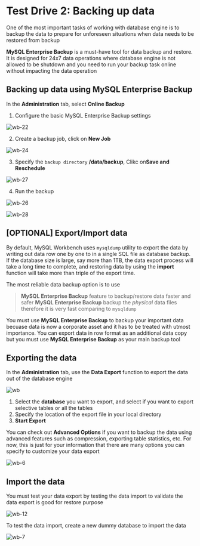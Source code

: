 # Test Drive 2: Backing up data

One of the most important tasks of working with database engine is to backup the data to prepare for unforeseen situations when data needs to be restored from backup

**MySQL Enterprise Backup** is a must-have tool for data backup and restore. It is designed for 24x7 data operations where database engine is not allowed to be shutdown and you need to run your backup task online without impacting the data operation

## Backing up data using MySQL Enterprise Backup

In the **Administration** tab, select **Online Backup**

1. Configure the basic MySQL Enterprise Backup settings

![wb-22](img/wb-22.png)


2. Create a backup job, click on **New Job**

![wb-24](img/wb-24.png)

3. Specify the ``backup directory`` **/data/backup**, Clikc on**Save and Reschedule**

![wb-27](img/wb-27.png)

4. Run the backup

![wb-26](img/wb-26.png)

![wb-28](img/wb-28.png)

## [OPTIONAL] Export/Import data

By default, MySQL Workbench uses ``mysqldump`` utility to export the data by writing out data row one by one to in a single SQL file as database backup. If the database size is large, say more than 1TB, the data export process will take a long time to complete, and restoring data by using the **import** function will take more than triple of the export time. 

The most reliable data backup option is to use 
> **MySQL Enterprise Backup** feature to backup/restore data faster and safer
> **MySQL Enterprise Backup** backup the _physical_ data files therefore it is very fast comparing to ``mysqldump``

You must use **MySQL Enterprise Backup** to backup your important data becuase data is now a corporate asset and it has to be treated with utmost importance. You can export data in row format as an additional data copy but you must use **MySQL Enterprise Backup** as your main backup tool

## Exporting the data

In the **Administration** tab, use the **Data Export** function to export the data out of the database engine

![wb](img/wb-5.png)

1. Select the **database** you want to export, and select if you want to export selective tables or all the tables
2. Specify the location of the export file in your local directory
3. **Start Export**

You can check out **Advanced Options** if you want to backup the data using advanced features such as compression, exporting table statistics, etc. For now, this is just for your information that there are many options you can specify to customize your data export

![wb-6](img/wb-6.png)

## Import the data

You must test your data export by testing the data import to validate the data export is good for restore purpose

![wb-12](img/wb-12.png)

To test the data import, create a new dummy database to import the data

![wb-7](img/wb-7.png)

